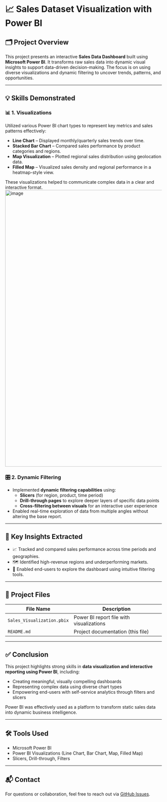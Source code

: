 # 📈 Sales Dataset Visualization with Power BI

## 🗂 Project Overview

This project presents an interactive **Sales Data Dashboard** built using **Microsoft Power BI**. It transforms raw sales data into dynamic visual insights to support data-driven decision-making. The focus is on using diverse visualizations and dynamic filtering to uncover trends, patterns, and opportunities.

---

## 💡 Skills Demonstrated

### 📊 1. Visualizations

Utilized various Power BI chart types to represent key metrics and sales patterns effectively:

- **Line Chart** – Displayed monthly/quarterly sales trends over time.
- **Stacked Bar Chart** – Compared sales performance by product categories and regions.
- **Map Visualization** – Plotted regional sales distribution using geolocation data.
- **Filled Map** – Visualized sales density and regional performance in a heatmap-style view.

These visualizations helped to communicate complex data in a clear and interactive format.
<img width="1701" height="887" alt="image" src="https://github.com/user-attachments/assets/d36d6bbb-5995-4576-8ad9-cba07dc047ac" />

### 🎛️ 2. Dynamic Filtering

- Implemented **dynamic filtering capabilities** using:
  - **Slicers** (for region, product, time period)
  - **Drill-through pages** to explore deeper layers of specific data points
  - **Cross-filtering between visuals** for an interactive user experience
- Enabled real-time exploration of data from multiple angles without altering the base report.

---

## 📌 Key Insights Extracted

- 📈 Tracked and compared sales performance across time periods and geographies.
- 🗺 Identified high-revenue regions and underperforming markets.
- 🧭 Enabled end-users to explore the dashboard using intuitive filtering tools.

---

## 📁 Project Files

| File Name                 | Description                                     |
|---------------------------|-------------------------------------------------|
| `Sales_Visualization.pbix`| Power BI report file with visualizations        |
| `README.md`               | Project documentation (this file)               |

---

## ✅ Conclusion

This project highlights strong skills in **data visualization and interactive reporting using Power BI**, including:

- Creating meaningful, visually compelling dashboards
- Representing complex data using diverse chart types
- Empowering end-users with self-service analytics through filters and slicers

Power BI was effectively used as a platform to transform static sales data into dynamic business intelligence.

---

## 🛠 Tools Used

- Microsoft Power BI
- Power BI Visualizations (Line Chart, Bar Chart, Map, Filled Map)
- Slicers, Drill-through, Filters

---

## 📬 Contact

For questions or collaboration, feel free to reach out via [GitHub Issues](#).




